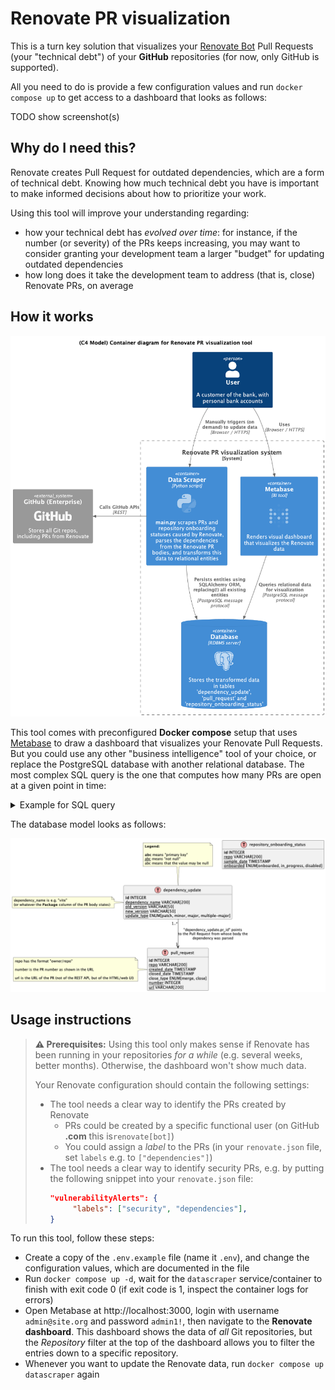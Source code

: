 # Renovate PR visualization

This is a turn key solution that visualizes your [Renovate Bot](https://docs.renovatebot.com/) Pull Requests (your "technical debt") of your **GitHub** repositories (for now, only GitHub is supported).

All you need to do is provide a few configuration values and run `docker compose up` to get access to a dashboard that looks as follows:

TODO show screenshot(s)

## Why do I need this?

Renovate creates Pull Request for outdated dependencies, which are a form of technical debt. Knowing how much technical debt you have is important to make informed decisions about how to prioritize your work.

Using this tool will improve your understanding regarding:

- how your technical debt has _evolved over time_: for instance, if the number (or severity) of the PRs keeps increasing, you may want to consider granting your development team a larger "budget" for updating outdated dependencies
- how long does it take the development team to address (that is, close) Renovate PRs, on average

## How it works

![Architecture diagram](./readme-assets/architecture.png)

This tool comes with preconfigured **Docker compose** setup that uses [Metabase](https://www.metabase.com/) to draw a dashboard that visualizes your Renovate Pull Requests. But you could use any other "business intelligence" tool of your choice, or replace the PostgreSQL database with another relational database. The most complex SQL query is the one that computes how many PRs are open at a given point in time:

<details>
  <summary>Example for SQL query</summary>

```sql
WITH weekly_dates AS (SELECT generate_series(
                                     date_trunc('week', TIMESTAMP '2023-09-25'),
                                     date_trunc('week', CURRENT_DATE),
                                     '1 week'::interval
                                 ) AS week_start_date),
     update_types AS (SELECT DISTINCT update_type FROM dependency_update),
     week_priorities AS (SELECT week_start_date, update_type
                         FROM weekly_dates CROSS JOIN update_types),
     open_prs AS (SELECT date_trunc('week', created_date) AS week_created,
                             date_trunc('week', COALESCE(closed_date, CURRENT_DATE + INTERVAL '10 years')) AS week_closed,
                             update_type, repo
                      FROM deps_with_prs_view)
SELECT wp.week_start_date,
       wp.update_type,
       COUNT(open_prs.week_created)
FROM week_priorities wp
         LEFT JOIN open_prs
                   ON wp.week_start_date BETWEEN open_prs.week_created AND open_prs.week_closed
                       AND wp.update_type = open_prs.update_type AND open_prs.repo = 'owner/repo'
GROUP BY wp.week_start_date, wp.update_type
ORDER BY wp.week_start_date, wp.update_type;
```
Note that you need to replace the timestamps in rows 2+ 3 and the `owner/repo` at the bottom.
</details>

The database model looks as follows:

![Database model](./readme-assets/entity-relationship-model.png)

## Usage instructions

> **⚠️ Prerequisites:** Using this tool only makes sense if Renovate has been running in your repositories _for a while_ (e.g. several weeks, better months). Otherwise, the dashboard won't show much data.
> 
> Your Renovate configuration should contain the following settings:
> - The tool needs a clear way to identify the PRs created by Renovate
>   - PRs could be created by a specific functional user (on GitHub **.com** this is`renovate[bot]`)
>   - You could assign a _label_ to the PRs (in your `renovate.json` file, set `labels` e.g. to `["dependencies"]`)
> - The tool needs a clear way to identify security PRs, e.g. by putting the following snippet into your `renovate.json` file:
>   ```json
>   "vulnerabilityAlerts": {
>        "labels": ["security", "dependencies"],
>   }
>   ```

To run this tool, follow these steps:
- Create a copy of the `.env.example` file (name it `.env`), and change the configuration values, which are documented in the file
- Run `docker compose up -d`, wait for the `datascraper` service/container to finish with exit code 0 (if exit code is 1, inspect the container logs for errors)
- Open Metabase at http://localhost:3000, login with username `admin@site.org` and password `admin1!`, then navigate to the **Renovate dashboard**. This dashboard shows the data of _all_ Git repositories, but the _Repository_ filter at the top of the dashboard allows you to filter the entries down to a specific repository.
- Whenever you want to update the Renovate data, run `docker compose up datascraper` again
